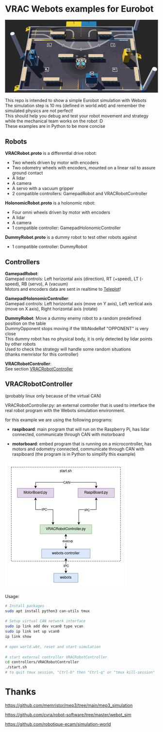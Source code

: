 # VRAC Webots examples for Eurobot

![Eurobot 2025 table with robots](Eurobot2025.png)

This repo is intended to show a simple Eurobot simulation with Webots  
The simulation step is 10 ms (defined in world.wbt) and remember the simulated physics are not perfect!  
This should help you debug and test your robot movement and strategy while the mechanical team works on the robot :D  
These examples are in Python to be more concise

## Robots

**VRACRobot.proto** is a differential drive robot:
- Two wheels driven by motor with encoders
- Two odometry wheels with encoders, mounted on a linear rail to assure ground contact
- A lidar
- A camera
- A servo with a vacuum gripper
- 2 compatible controllers: GamepadRobot and VRACRobotController

**HolonomicRobot.proto** is a holonomic robot:
- Four omni wheels driven by motor with encoders
- A lidar
- A camera
- 1 compatible controller: GamepadHolonomicController

**DummyRobot.proto** is a dummy robot to test other robots against
- 1 compatible controller: DummyRobot

## Controllers

**GamepadRobot**:  
Gamepad controls: Left horizontal axis (direction), RT (+speed), LT (-speed), RB (servo), A (vacuum)  
Motors and encoders data are sent in realtime to [Teleplot](https://github.com/nesnes/teleplot)!

**GamepadHolonomicController**:  
Gamepad controls: Left horizontal axis (move on Y axis), Left vertical axis (move on X axis), Right horizontal axis (rotate)  

**DummyRobot**: 
Move a dummy enemy robot to a random predefined position on the table  
DummyOpponent stops moving if the WbNodeRef "OPPONENT" is very close  
This dummy robot has no physical body, it is only detected by lidar points by other robots  
Used to check the strategy will handle some random situations  
(thanks memristor for this controller)

**VRACRobotController**:  
See section [VRACRobotController](#VRACRobotController)

## VRACRobotController

(probably linux only because of the virtual CAN)

VRACRobotController.py: an external controller that is used to interface the real robot program with the Webots simulation environment.  

for this example we are using the following programs:

- **raspiboard**: main program that will run on the Raspberry Pi, has lidar connected, communicate through CAN with motorboard

- **motorboard**: embed program that is running on a microcontroller, has motors and odometry connected, communicate through CAN with raspiboard (the program is in Python to simplify this example)

![diagram of simulation with controller](VRACRobotController.png)

Usage:
```sh
# Install packages
sudo apt install python3 can-utils tmux

# Setup virtual CAN network interface
sudo ip link add dev vcan0 type vcan
sudo ip link set up vcan0
ip link show

# open world.wbt, reset and start simulation

# start external controller VRACRobotController
cd controllers/VRACRobotController
./start.sh
# to quit tmux session, "Ctrl-b" then "Ctrl-q" or "tmux kill-session"
```

# Thanks

https://github.com/memristor/mep3/tree/main/mep3_simulation

https://github.com/cvra/robot-software/tree/master/webot_sim

https://github.com/robotique-ecam/simulation-world


